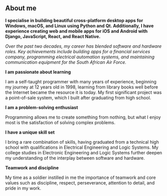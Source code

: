 ## About me

**I specialise in building beautiful cross-platform desktop apps for Windows, macOS, and Linux using Python and Qt. Additionally, I have experience creating web and mobile apps for iOS and Android with Django, JavaScript, React, and React Native.**

_Over the past two decades, my career has blended software and hardware roles. Key achievements include building apps for a financial services company, programming electrical automation systems, and maintaining communication equipment for the South African Air Force._

**I am passionate about learning**

I am a self-taught programmer with many years of experience, beginning my journey at 12 years old in 1998, learning from library books well before the Internet became the resource it is today. My first significant project was a point-of-sale system, which I built after graduating from high school.

**I am a problem-solving enthusiast**

Programming allows me to create something from nothing, but what I enjoy most is the satisfaction of solving complex problems.

**I have a unique skill set**

I bring a rare combination of skills, having graduated from a technical high school with qualifications in Electrical Engineering and Logic Systems. My college studies in Electronic Engineering and Logic Systems further deepen my understanding of the interplay between software and hardware.

**Teamwork and discipline**

My time as a soldier instilled in me the importance of teamwork and core values such as discipline, respect, perseverance, attention to detail, and pride in my work.
